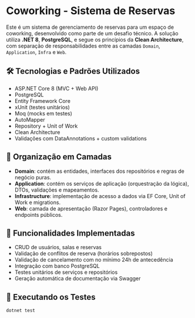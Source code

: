 # Coworking - Sistema de Reservas

Este é um sistema de gerenciamento de reservas para um espaço de coworking, desenvolvido como parte de um desafio técnico. A solução utiliza **.NET 8**, **PostgreSQL**, e segue os princípios da **Clean Architecture**, com separação de responsabilidades entre as camadas `Domain`, `Application`, `Infra` e `Web`.

## 🛠 Tecnologias e Padrões Utilizados

- ASP.NET Core 8 (MVC + Web API)
- PostgreSQL
- Entity Framework Core
- xUnit (testes unitários)
- Moq (mocks em testes)
- AutoMapper
- Repository + Unit of Work
- Clean Architecture
- Validações com DataAnnotations + custom validations

## 🧠 Organização em Camadas

- **Domain**: contém as entidades, interfaces dos repositórios e regras de negócio puras.
- **Application**: contém os serviços de aplicação (orquestração da lógica), DTOs, validações e mapeamentos.
- **Infrastructure**: implementação de acesso a dados via EF Core, Unit of Work e migrations.
- **Web**: camada de apresentação (Razor Pages), controladores e endpoints públicos.

## 📌 Funcionalidades Implementadas

- CRUD de usuários, salas e reservas
- Validação de conflitos de reserva (horários sobrepostos)
- Validação de cancelamento com no mínimo 24h de antecedência
- Integração com banco PostgreSQL
- Testes unitários de serviços e repositórios
- Geração automática de documentação via Swagger

## 🧪 Executando os Testes

```bash
dotnet test
